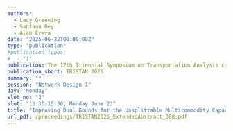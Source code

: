```yaml
---
authors:
  - Lacy Greening
  - Santanu Dey
  - Alan Erera
date: "2025-06-22T00:00:00Z"
type: "publication"
#publication_types:
#  - "1"
publication: The 12th Triennial Symposium on Transportation Analysis conference
publication_short: TRISTAN 2025
summary: ""
session: "Network Design 1"
day: "Monday"
slot_no: "3"
slot: "13:30-15:30, Monday June 23"
title: "Improving Dual Bounds for the Unsplittable Multicommodity Capacitated Network Design Problem"
url_pdf: /proceedings/TRISTAN2025_ExtendedAbstract_388.pdf
---
```

